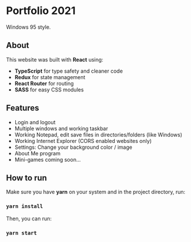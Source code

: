 # Portfolio 2021

Windows 95 style.

## About

This website was built with **React** using:

* **TypeScript** for type safety and cleaner code
* **Redux** for state management
* **React Router** for routing
* **SASS** for easy CSS modules

## Features

* Login and logout
* Multiple windows and working taskbar
* Working Notepad, edit save files in directories/folders (like Windows)
* Working Internet Explorer (CORS enabled websites only)
* Settings: Change your background color / image
* About Me program
* Mini-games coming soon...

## How to run

Make sure you have **yarn** on your system and in the project directory, run:

### `yarn install`

Then, you can run:

### `yarn start`